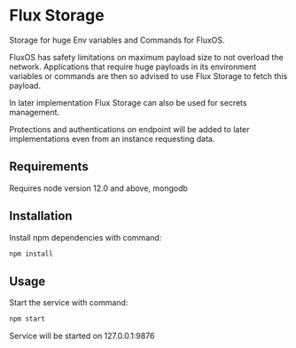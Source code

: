 # Flux Storage

Storage for huge Env variables and Commands for FluxOS.

FluxOS has safety limitations on maximum payload size to not overload the network. Applications that require huge payloads in its environment variables or commands are then so advised to use Flux Storage to fetch this payload.

In later implementation Flux Storage can also be used for secrets management.

Protections and authentications on endpoint will be added to later implementations even from an instance requesting data.

## Requirements

Requires node version 12.0 and above, mongodb

## Installation

Install npm dependencies with command:

```javascript
npm install
```

## Usage

Start the service with command:

```javascript
npm start
```

Service will be started on 127.0.0.1:9876
